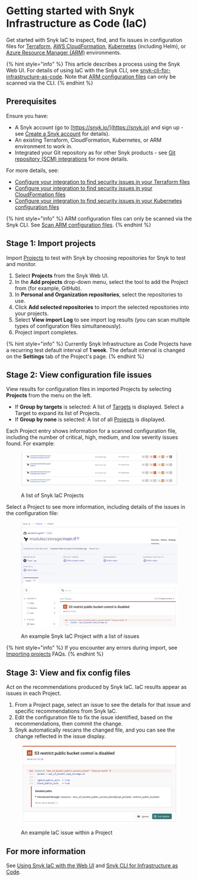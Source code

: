 # Getting started with Snyk Infrastructure as Code (IaC)

Get started with Snyk IaC to inspect, find, and fix issues in configuration files for [Terraform](scan-terraform-files/), [AWS CloudFormation](scan-cloudformation-files/), [Kubernetes](scan-kubernetes-configuration-files/) (including Helm), or [Azure Resource Manager (ARM)](scan-arm-configuration-files.md) environments.

{% hint style="info" %}
This article describes a process using the Snyk Web UI. For details of using IaC with the Snyk CLI, see [snyk-cli-for-infrastructure-as-code](snyk-cli-for-infrastructure-as-code/ "mention"). Note that [ARM configuration files](scan-arm-configuration-files.md) can only be scanned via the CLI.
{% endhint %}

## **Prerequisites**

Ensure you have:

* A Snyk account (go to [https://snyk.io/](https://snyk.io) and sign up - see [Create a Snyk account](../../getting-started/quickstart/create-a-snyk-account/) for details).
* An existing Terraform, CloudFormation, Kubernetes, or ARM environment to work in.
* Integrated your Git repository as for other Snyk products - see [Git repository (SCM) integrations](../../integrations/git-repository-scm-integrations/) for more details.

For more details, see:

* [Configure your integration to find security issues in your Terraform files](scan-terraform-files/configure-your-integration-to-find-security-issues-in-your-terraform-filess.md)
* [Configure your integration to find security issues in your CloudFormation files](scan-cloudformation-files/configure-your-integration-to-find-security-issues-in-your-cloudformation-files.md)
* [Configure your integration to find security issues in your Kubernetes configuration files](scan-kubernetes-configuration-files/configure-integration-for-security-issues-in-kubernetes-configuration-files.md)

{% hint style="info" %}
ARM configuration files can only be scanned via the Snyk CLI. See [Scan ARM configuration files](scan-arm-configuration-files.md).
{% endhint %}

## Stage 1: Import projects

Import [Projects](../../manage-issues/introduction-to-snyk-projects/#project) to test with Snyk by choosing repositories for Snyk to test and monitor.

1. Select **Projects** from the Snyk Web UI.
2. In the **Add projects** drop-down menu, select the tool to add the Project from (for example, GitHub).
3. In **Personal and Organization repositories**, select the repositories to use.
4. Click **Add selected repositories** to import the selected repositories into your projects.
5. Select **View import Log** to see import log results (you can scan multiple types of configuration files simultaneously).
6. Project import completes.

{% hint style="info" %}
Currently Snyk Infrastructure as Code Projects have a recurring test default interval of **1 week**. The default interval is changed on the **Settings** tab of the Project's page.
{% endhint %}

## Stage 2: View configuration file issues

View results for configuration files in imported Projects by selecting **Projects** from the menu on the left.

* If **Group by targets** is selected: A list of [Targets](../../manage-issues/introduction-to-snyk-projects/#target) is displayed. Select a Target to expand its list of Projects.
* If **Group by none** is selected: A list of all [Projects](../../manage-issues/introduction-to-snyk-projects/#project) is displayed.

Each Project entry shows information for a scanned configuration file, including the number of critical, high, medium, and low severity issues found. For example:

<figure><img src="../../.gitbook/assets/snyk-iac-getting-started-list-of-projects.png" alt="A list of Snyk IaC Projects"><figcaption><p>A list of Snyk IaC Projects</p></figcaption></figure>

Select a Project to see more information, including details of the issues in the configuration file:

<figure><img src="../../.gitbook/assets/snyk-iac-getting-started-project-page.png" alt="An example Snyk IaC Project with a list of issues"><figcaption><p>An example Snyk IaC Project with a list of issues</p></figcaption></figure>

{% hint style="info" %}
If you encounter any errors during import, see [Importing projects](https://support.snyk.io/hc/en-us/sections/360000923478-Importing-projects) FAQs.
{% endhint %}

## Stage 3: View and fix config files

Act on the recommendations produced by Snyk IaC. IaC results appear as issues in each Project.

1. From a Project page, select an issue to see the details for that issue and specific recommendations from Snyk IaC.
2. Edit the configuration file to fix the issue identified, based on the recommendations, then commit the change.
3. Snyk automatically rescans the changed file, and you can see the change reflected in the issue display.

<figure><img src="../../.gitbook/assets/snyk-iac-getting-started-issue-card.png" alt="An example IaC issue within a Project"><figcaption><p>An example IaC issue within a Project</p></figcaption></figure>

## For more information

See [Using Snyk IaC with the Web UI](using-snyk-iac-via-web.md) and [Snyk CLI for Infrastructure as Code](snyk-cli-for-infrastructure-as-code/).
